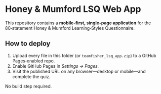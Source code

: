 # Honey & Mumford LSQ Web App

This repository contains a **mobile‑first, single‑page application** for the 80‑statement Honey & Mumford Learning‑Styles Questionnaire.

## How to deploy
1. Upload every file in this folder (or `teamfisher_lsq_app.zip`) to a GitHub Pages‑enabled repo.
2. Enable GitHub Pages in *Settings → Pages*.
3. Visit the published URL on any browser—desktop or mobile—and complete the quiz.

No build step required.